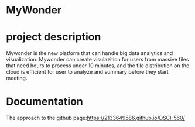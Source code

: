# MyWonder

# project description
Mywonder is the new platform that can handle big data analytics and visualization. Mywonder can create visulazition for users from massive files that need hours to process under 10 minutes, and the file distribution on the cloud is efficient for user to analyze and summary before they start meeting.


# Documentation
The approach to the github page:https://2133649586.github.io/DSCI-560/

